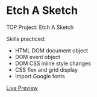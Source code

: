 # Etch A Sketch
TOP Project: Etch A Sketch

Skills practiced:
<ul>
  <li>HTML DOM document object</li>
  <li>DOM event object</li>
  <li>DOM CSS inline style changes</li>
  <li>CSS flex and grid display</li>
  <li>Import Google fonts</li>
</ul>

<a href="https://michaeljchong.github.io/etch-a-sketch/">Live Preview</a> 
